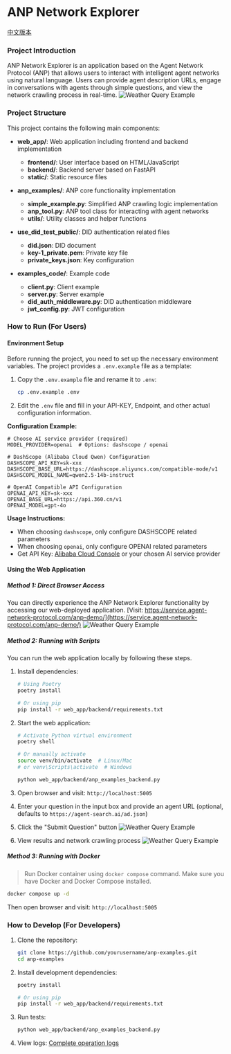 # ANP Network Explorer

[中文版本](README_cn.md)

### Project Introduction

ANP Network Explorer is an application based on the Agent Network Protocol (ANP) that allows users to interact with intelligent agent networks using natural language. Users can provide agent description URLs, engage in conversations with agents through simple questions, and view the network crawling process in real-time.
![Weather Query Example](images/anp-examples-mainpage.png)

### Project Structure

This project contains the following main components:

- **web_app/**: Web application including frontend and backend implementation
  - **frontend/**: User interface based on HTML/JavaScript
  - **backend/**: Backend server based on FastAPI
  - **static/**: Static resource files

- **anp_examples/**: ANP core functionality implementation
  - **simple_example.py**: Simplified ANP crawling logic implementation
  - **anp_tool.py**: ANP tool class for interacting with agent networks
  - **utils/**: Utility classes and helper functions

- **use_did_test_public/**: DID authentication related files
  - **did.json**: DID document
  - **key-1_private.pem**: Private key file
  - **private_keys.json**: Key configuration

- **examples_code/**: Example code
  - **client.py**: Client example
  - **server.py**: Server example
  - **did_auth_middleware.py**: DID authentication middleware
  - **jwt_config.py**: JWT configuration

### How to Run (For Users)

#### Environment Setup

Before running the project, you need to set up the necessary environment variables. The project provides a `.env.example` file as a template:

1. Copy the `.env.example` file and rename it to `.env`:
   ```bash
   cp .env.example .env
   ```
2. Edit the `.env` file and fill in your API-KEY, Endpoint, and other actual configuration information.

**Configuration Example:**

```env
# Choose AI service provider (required)
MODEL_PROVIDER=openai  # Options: dashscope / openai

# DashScope (Alibaba Cloud Qwen) Configuration
DASHSCOPE_API_KEY=sk-xxx
DASHSCOPE_BASE_URL=https://dashscope.aliyuncs.com/compatible-mode/v1
DASHSCOPE_MODEL_NAME=qwen2.5-14b-instruct

# OpenAI Compatible API Configuration  
OPENAI_API_KEY=sk-xxx
OPENAI_BASE_URL=https://api.360.cn/v1
OPENAI_MODEL=gpt-4o
```

**Usage Instructions:**
- When choosing `dashscope`, only configure DASHSCOPE related parameters
- When choosing `openai`, only configure OPENAI related parameters
- Get API Key: [Alibaba Cloud Console](https://dashscope.console.aliyun.com/) or your chosen AI service provider

#### Using the Web Application

##### Method 1: Direct Browser Access
You can directly experience the ANP Network Explorer functionality by accessing our web-deployed application.
[Visit: https://service.agent-network-protocol.com/anp-demo/](https://service.agent-network-protocol.com/anp-demo/)
![Weather Query Example](images/anp-examples-web-search-result.png)

##### Method 2: Running with Scripts
You can run the web application locally by following these steps.

1. Install dependencies:
   ```bash
   # Using Poetry
   poetry install
   
   # Or using pip
   pip install -r web_app/backend/requirements.txt
   ```

2. Start the web application:
   
   ```bash
   # Activate Python virtual environment
   poetry shell

   # Or manually activate
   source venv/bin/activate  # Linux/Mac
   # or venv\Scripts\activate  # Windows

   python web_app/backend/anp_examples_backend.py
   ```

3. Open browser and visit: `http://localhost:5005`

4. Enter your question in the input box and provide an agent URL (optional, defaults to `https://agent-search.ai/ad.json`)

5. Click the "Submit Question" button
![Weather Query Example](images/anp-examples-search-agent.png)

6. View results and network crawling process
![Weather Query Example](images/anp-examples-search-result.png)

##### Method 3: Running with Docker
> Run Docker container using `docker compose` command. Make sure you have Docker and Docker Compose installed.
```bash
docker compose up -d
```
Then open browser and visit: `http://localhost:5005`

### How to Develop (For Developers)

1. Clone the repository:
   ```bash
   git clone https://github.com/yourusername/anp-examples.git
   cd anp-examples
   ```

2. Install development dependencies:
   ```bash
   poetry install
   
   # Or using pip
   pip install -r web_app/backend/requirements.txt
   ```

3. Run tests:
   ```bash
   python web_app/backend/anp_examples_backend.py
   ```

4. View logs:
[Complete operation logs](anp-examples.log.md)
